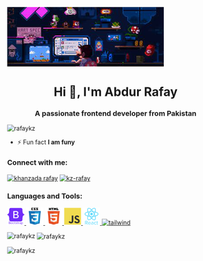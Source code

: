 <img src="download.jpg">
<h1 align="center">Hi 👋, I'm Abdur Rafay</h1>
<h3 align="center">A passionate frontend developer from Pakistan</h3>

<p align="left"> <img src="https://komarev.com/ghpvc/?username=rafaykz&label=Profile%20views&color=0e75b6&style=flat" alt="rafaykz" /> </p>

- ⚡ Fun fact **I am funy**

<h3 align="left">Connect with me:</h3>
<p align="left">
<a href="https://fb.com/khanzada rafay" target="blank"><img align="center" src="https://raw.githubusercontent.com/rahuldkjain/github-profile-readme-generator/master/src/images/icons/Social/facebook.svg" alt="khanzada rafay" height="30" width="40" /></a>
<a href="https://instagram.com/kz-rafay" target="blank"><img align="center" src="https://raw.githubusercontent.com/rahuldkjain/github-profile-readme-generator/master/src/images/icons/Social/instagram.svg" alt="kz-rafay" height="30" width="40" /></a>
</p>

<h3 align="left">Languages and Tools:</h3>
<p align="left"> <a href="https://getbootstrap.com" target="_blank" rel="noreferrer"> <img src="https://raw.githubusercontent.com/devicons/devicon/master/icons/bootstrap/bootstrap-plain-wordmark.svg" alt="bootstrap" width="40" height="40"/> </a> <a href="https://www.w3schools.com/css/" target="_blank" rel="noreferrer"> <img src="https://raw.githubusercontent.com/devicons/devicon/master/icons/css3/css3-original-wordmark.svg" alt="css3" width="40" height="40"/> </a> <a href="https://www.w3.org/html/" target="_blank" rel="noreferrer"> <img src="https://raw.githubusercontent.com/devicons/devicon/master/icons/html5/html5-original-wordmark.svg" alt="html5" width="40" height="40"/> </a> <a href="https://developer.mozilla.org/en-US/docs/Web/JavaScript" target="_blank" rel="noreferrer"> <img src="https://raw.githubusercontent.com/devicons/devicon/master/icons/javascript/javascript-original.svg" alt="javascript" width="40" height="40"/> </a> <a href="https://reactjs.org/" target="_blank" rel="noreferrer"> <img src="https://raw.githubusercontent.com/devicons/devicon/master/icons/react/react-original-wordmark.svg" alt="react" width="40" height="40"/> </a> <a href="https://tailwindcss.com/" target="_blank" rel="noreferrer"> <img src="https://www.vectorlogo.zone/logos/tailwindcss/tailwindcss-icon.svg" alt="tailwind" width="40" height="40"/> </a> </p>

<p><img align="left" src="https://github-readme-stats.vercel.app/api/top-langs?username=rafaykz&show_icons=true&locale=en&layout=compact" alt="rafaykz" /></p>

<p>&nbsp;<img align="center" src="https://github-readme-stats.vercel.app/api?username=rafaykz&show_icons=true&locale=en" alt="rafaykz" /></p>

<p><img align="center" src="https://github-readme-streak-stats.herokuapp.com/?user=rafaykz&" alt="rafaykz" /></p>

